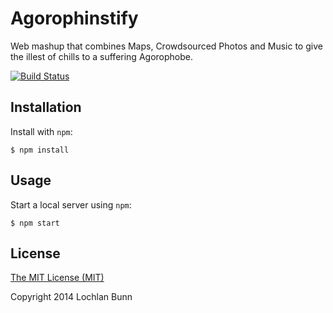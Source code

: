 # Agorophinstify

Web mashup that combines Maps, Crowdsourced Photos and Music to give the illest of chills to a suffering Agorophobe.

[![Build Status](https://travis-ci.org/loklaan/agorophinstify.svg?branch=master)](https://travis-ci.org/loklaan/agorophinstify)

## Installation
Install with `npm`:

```shell
$ npm install
```

## Usage
Start a local server using `npm`:

```shell
$ npm start
```

## License

[The MIT License (MIT)](http://opensource.org/licenses/MIT)

Copyright 2014 Lochlan Bunn